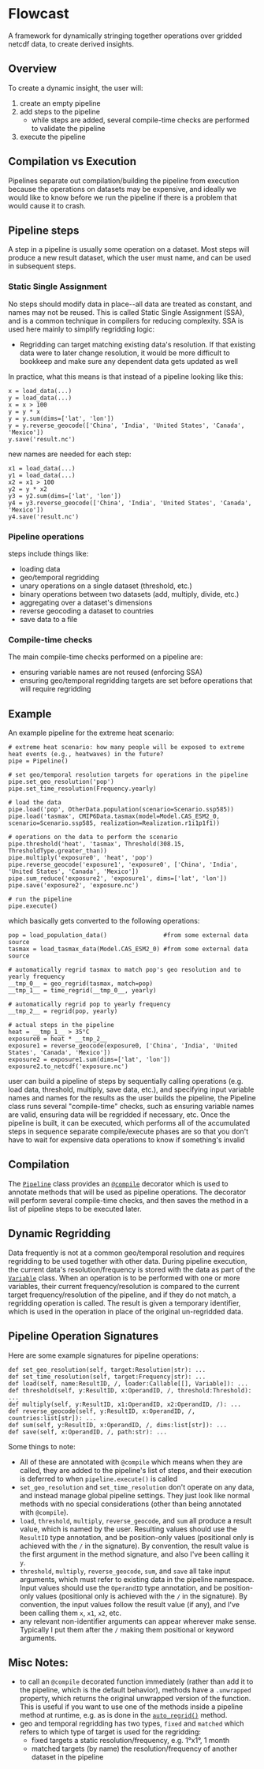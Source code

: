 # Flowcast
A framework for dynamically stringing together operations over gridded netcdf data, to create derived insights.

## Overview
To create a dynamic insight, the user will:
1. create an empty pipeline
2. add steps to the pipeline
    - while steps are added, several compile-time checks are performed to validate the pipeline
3. execute the pipeline


## Compilation vs Execution
Pipelines separate out compilation/building the pipeline from execution because the operations on datasets may be expensive, and ideally we would like to know before we run the pipeline if there is a problem that would cause it to crash.


## Pipeline steps
A step in a pipeline is usually some operation on a dataset. Most steps will produce a new result dataset, which the user must name, and can be used in subsequent steps.

### Static Single Assignment
No steps should modify data in place--all data are treated as constant, and names may not be reused. This is called Static Single Assignment (SSA), and is a common technique in compilers for reducing complexity. SSA is used here mainly to simplify regridding logic:
- Regridding can target matching existing data's resolution. If that existing data were to later change resolution, it would be more difficult to bookkeep and make sure any dependent data gets updated as well

In practice, what this means is that instead of a pipeline looking like this: 
```
x = load_data(...)
y = load_data(...)
x = x > 100
y = y * x
y = y.sum(dims=['lat', 'lon'])
y = y.reverse_geocode(['China', 'India', 'United States', 'Canada', 'Mexico'])
y.save('result.nc')
```
new names are needed for each step:
```
x1 = load_data(...)
y1 = load_data(...)
x2 = x1 > 100
y2 = y * x2
y3 = y2.sum(dims=['lat', 'lon'])
y4 = y3.reverse_geocode(['China', 'India', 'United States', 'Canada', 'Mexico'])
y4.save('result.nc')
```

### Pipeline operations
steps include things like:
- loading data
- geo/temporal regridding
- unary operations on a single dataset (threshold, etc.)
- binary operations between two datasets (add, multiply, divide, etc.)
- aggregating over a dataset's dimensions
- reverse geocoding a dataset to countries
- save data to a file



### Compile-time checks
The main compile-time checks performed on a pipeline are:
- ensuring variable names are not reused (enforcing SSA)
- ensuring geo/temporal regridding targets are set before operations that will require regridding


## Example
An example pipeline for the extreme heat scenario:

```
# extreme heat scenario: how many people will be exposed to extreme heat events (e.g., heatwaves) in the future?
pipe = Pipeline()
    
# set geo/temporal resolution targets for operations in the pipeline
pipe.set_geo_resolution('pop')
pipe.set_time_resolution(Frequency.yearly)

# load the data
pipe.load('pop', OtherData.population(scenario=Scenario.ssp585))
pipe.load('tasmax', CMIP6Data.tasmax(model=Model.CAS_ESM2_0, scenario=Scenario.ssp585, realization=Realization.r1i1p1f1))

# operations on the data to perform the scenario
pipe.threshold('heat', 'tasmax', Threshold(308.15, ThresholdType.greater_than))
pipe.multiply('exposure0', 'heat', 'pop')
pipe.reverse_geocode('exposure1', 'exposure0', ['China', 'India', 'United States', 'Canada', 'Mexico'])
pipe.sum_reduce('exposure2', 'exposure1', dims=['lat', 'lon'])
pipe.save('exposure2', 'exposure.nc')

# run the pipeline
pipe.execute()
```

which basically gets converted to the following operations:
```
pop = load_population_data()                #from some external data source
tasmax = load_tasmax_data(Model.CAS_ESM2_0) #from some external data source

# automatically regrid tasmax to match pop's geo resolution and to yearly frequency
__tmp_0__ = geo_regrid(tasmax, match=pop)
__tmp_1__ = time_regrid(__tmp_0__, yearly)

# automatically regrid pop to yearly frequency
__tmp_2__ = regrid(pop, yearly)

# actual steps in the pipeline
heat = __tmp_1__ > 35°C
exposure0 = heat * __tmp_2__
exposure1 = reverse_geocode(exposure0, ['China', 'India', 'United States', 'Canada', 'Mexico'])
exposure2 = exposure1.sum(dims=['lat', 'lon'])
exposure2.to_netcdf('exposure.nc')
```




user can build a pipeline of steps by sequentially calling operations (e.g. load data, threshold, multiply, save data, etc.), and specifying input variable names and names for the results
as the user builds the pipeline, the Pipeline class runs several "compile-time" checks, such as ensuring variable names are valid, ensuring data will be regridded if necessary, etc.
Once the pipeline is built, it can be executed, which performs all of the accumulated steps in sequence
separate compile/execute phases are so that you don't have to wait for expensive data operations to know if something's invalid

## Compilation
The [`Pipeline`](dynamic_insights.py#L252) class provides an [`@compile`](dynamic_insights.py#L291) decorator which is used to annotate methods that will be used as pipeline operations. The decorator will perform several compile-time checks, and then saves the method in a list of pipeline steps to be executed later.


## Dynamic Regridding
Data frequently is not at a common geo/temporal resolution and requires regridding to be used together with other data. During pipeline execution, the current data's resolution/frequency is stored with the data as part of the [`Variable`](dynamic_insights.py#L215) class. When an operation is to be performed with one or more variables, their current frequency/resolution is compared to the current target frequency/resolution of the pipeline, and if they do not match, a regridding operation is called. The result is given a temporary identifier, which is used in the operation in place of the original un-regridded data.

## Pipeline Operation Signatures
Here are some example signatures for pipeline operations:
```
def set_geo_resolution(self, target:Resolution|str): ...
def set_time_resolution(self, target:Frequency|str): ...
def load(self, name:ResultID, /, loader:Callable[[], Variable]): ...
def threshold(self, y:ResultID, x:OperandID, /, threshold:Threshold): ...
def multiply(self, y:ResultID, x1:OperandID, x2:OperandID, /): ...
def reverse_geocode(self, y:ResultID, x:OperandID, /, countries:list[str]): ...
def sum(self, y:ResultID, x:OperandID, /, dims:list[str]): ...
def save(self, x:OperandID, /, path:str): ...
```

Some things to note:
- All of these are annotated with `@compile` which means when they are called, they are added to the pipeline's list of steps, and their execution is deferred to when `pipeline.execute()` is called
- `set_geo_resolution` and `set_time_resolution` don't operate on any data, and instead manage global pipeline settings. They just look like normal methods with no special considerations (other than being annotated with `@compile`).
- `load`, `threshold`, `multiply`, `reverse_geocode`, and `sum` all produce a result value, which is named by the user. Resulting values should use the `ResultID` type annotation, and be position-only values (positional only is achieved with the `/` in the signature). By convention, the result value is the first argument in the method signature, and also I've been calling it `y`.
- `threshold`, `multiply`, `reverse_geocode`, `sum`, and `save` all take input arguments, which must refer to existing data in the pipeline namespace. Input values should use the `OperandID` type annotation, and be position-only values (positional only is achieved with the `/` in the signature). By convention, the input values follow the result value (if any), and I've been calling them `x`, `x1`, `x2`, etc.
- any relevant non-identifier arguments can appear wherever make sense. Typically I put them after the `/` making them positional or keyword arguments.


## Misc Notes:
- to call an `@compile` decorated function immediately (rather than add it to the pipeline, which is the default behavior), methods have a `.unwrapped` property, which returns the original unwrapped version of the function. This is useful if you want to use one of the methods inside a pipeline method at runtime, e.g. as is done in the [`auto_regrid()`](dynamic_insights.py#L683) method.
- geo and temporal regridding has two types, `fixed` and `matched` which refers to which type of target is used for the regridding:
    - fixed targets a static resolution/frequency, e.g. 1°x1°, 1 month
    - matched targets (by name) the resolution/frequency of another dataset in the pipeline